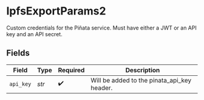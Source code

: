 # IpfsExportParams2

Custom credentials for the Piñata service. Must have either
a JWT or an API key and an API secret.



## Fields

| Field                                       | Type                                        | Required                                    | Description                                 |
| ------------------------------------------- | ------------------------------------------- | ------------------------------------------- | ------------------------------------------- |
| `api_key`                                   | *str*                                       | :heavy_check_mark:                          | Will be added to the pinata_api_key header. |